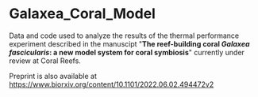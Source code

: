 # Galaxea_Coral_Model

Data and code used to analyze the results of the thermal performance experiment described in the manuscipt "**The reef-building coral *Galaxea fascicularis*: a new model system for coral symbiosis**" currently under review at Coral Reefs.   

Preprint is also available at https://www.biorxiv.org/content/10.1101/2022.06.02.494472v2
